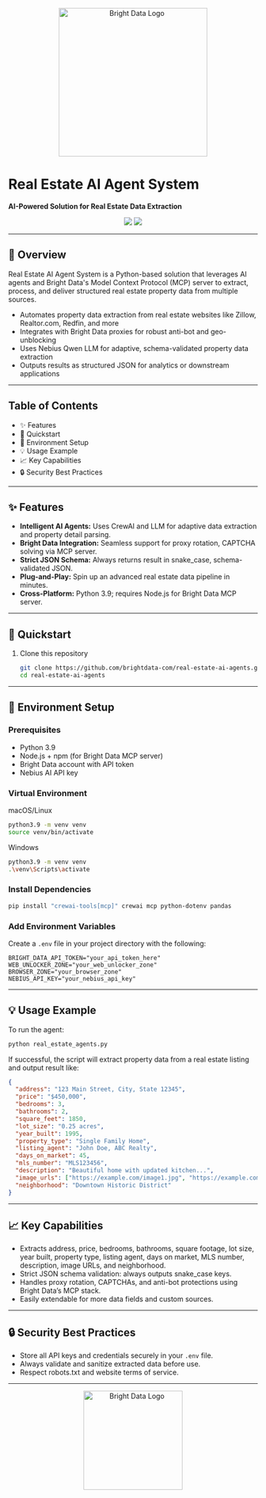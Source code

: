 <p align="center">
  <a href="https://brightdata.com/">
    <img src="https://mintlify.s3.us-west-1.amazonaws.com/brightdata/logo/light.svg" width="300" alt="Bright Data Logo">
  </a>
</p>

# Real Estate AI Agent System

**AI-Powered Solution for Real Estate Data Extraction**

<div align="center">
  <img src="https://img.shields.io/badge/python-3.9+-blue"/>
  <img src="https://img.shields.io/badge/License-MIT-blue"/>
</div>

---

## 🌟 Overview

Real Estate AI Agent System is a Python-based solution that leverages AI agents and Bright Data's Model Context Protocol (MCP) server to extract, process, and deliver structured real estate property data from multiple sources.

- Automates property data extraction from real estate websites like Zillow, Realtor.com, Redfin, and more  
- Integrates with Bright Data proxies for robust anti-bot and geo-unblocking  
- Uses Nebius Qwen LLM for adaptive, schema-validated property data extraction  
- Outputs results as structured JSON for analytics or downstream applications

---

## Table of Contents

- ✨ Features
- 🚀 Quickstart
- 🔧 Environment Setup
- 💡 Usage Example
- 📈 Key Capabilities
- 🔒 Security Best Practices

---

## ✨ Features

- **Intelligent AI Agents:** Uses CrewAI and LLM for adaptive data extraction and property detail parsing.
- **Bright Data Integration:** Seamless support for proxy rotation, CAPTCHA solving via MCP server.
- **Strict JSON Schema:** Always returns result in snake_case, schema-validated JSON.
- **Plug-and-Play:** Spin up an advanced real estate data pipeline in minutes.
- **Cross-Platform:** Python 3.9; requires Node.js for Bright Data MCP server.

---

## 🚀 Quickstart

1. Clone this repository

   ~~~sh
   git clone https://github.com/brightdata-com/real-estate-ai-agents.git
   cd real-estate-ai-agents
   ~~~

---

## 🔧 Environment Setup

### Prerequisites

- Python 3.9
- Node.js + npm (for Bright Data MCP server)
- Bright Data account with API token
- Nebius AI API key

### Virtual Environment

macOS/Linux
~~~sh
python3.9 -m venv venv
source venv/bin/activate
~~~

Windows
~~~sh
python3.9 -m venv venv
.\venv\Scripts\activate
~~~

### Install Dependencies

~~~sh
pip install "crewai-tools[mcp]" crewai mcp python-dotenv pandas
~~~

### Add Environment Variables

Create a `.env` file in your project directory with the following:

~~~env
BRIGHT_DATA_API_TOKEN="your_api_token_here"
WEB_UNLOCKER_ZONE="your_web_unlocker_zone"
BROWSER_ZONE="your_browser_zone"
NEBIUS_API_KEY="your_nebius_api_key"
~~~

---

## 💡 Usage Example

To run the agent:

~~~sh
python real_estate_agents.py
~~~

If successful, the script will extract property data from a real estate listing and output result like:

~~~json
{
  "address": "123 Main Street, City, State 12345",
  "price": "$450,000",
  "bedrooms": 3,
  "bathrooms": 2,
  "square_feet": 1850,
  "lot_size": "0.25 acres",
  "year_built": 1995,
  "property_type": "Single Family Home",
  "listing_agent": "John Doe, ABC Realty",
  "days_on_market": 45,
  "mls_number": "MLS123456",
  "description": "Beautiful home with updated kitchen...",
  "image_urls": ["https://example.com/image1.jpg", "https://example.com/image2.jpg"],
  "neighborhood": "Downtown Historic District"
}
~~~

---

## 📈 Key Capabilities

- Extracts address, price, bedrooms, bathrooms, square footage, lot size, year built, property type, listing agent, days on market, MLS number, description, image URLs, and neighborhood.
- Strict JSON schema validation: always outputs snake_case keys.
- Handles proxy rotation, CAPTCHAs, and anti-bot protections using Bright Data’s MCP stack.
- Easily extendable for more data fields and custom sources.

---

## 🔒 Security Best Practices

- Store all API keys and credentials securely in your `.env` file.
- Always validate and sanitize extracted data before use.
- Respect robots.txt and website terms of service.

---

<p align="center">
  <a href="https://brightdata.com/">
    <img src="https://mintlify.s3.us-west-1.amazonaws.com/brightdata/logo/light.svg" width="200" alt="Bright Data Logo">
  </a>
</p>
